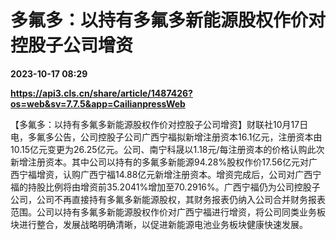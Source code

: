 # 多氟多：以持有多氟多新能源股权作价对控股子公司增资

**2023-10-17 08:29**

**https://api3.cls.cn/share/article/1487426?os=web&sv=7.7.5&app=CailianpressWeb**

【多氟多：以持有多氟多新能源股权作价对控股子公司增资】财联社10月17日电，多氟多公告，公司控股子公司广西宁福拟新增注册资本16.1亿元，注册资本由10.15亿元变更为26.25亿元。公司、南宁科晟以1.18元/每注册资本的价格认购此次新增注册资本。其中公司以持有的多氟多新能源94.28%股权作价17.56亿元对广西宁福增资，认购广西宁福14.88亿元新增注册资本。增资完成后，公司对广西宁福的持股比例将由增资前35.2041%增加至70.2916%。广西宁福仍为公司控股子公司，公司不再直接持有多氟多新能源股权，其财务报表仍纳入公司合并财务报表范围。公司以持有多氟多新能源股权作价对广西宁福进行增资，将公司同类业务板块进行整合，发展战略明确清晰，以促进新能源电池业务板块健康快速发展。